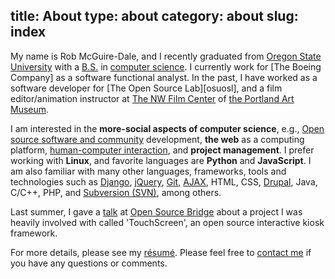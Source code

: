 title: About
type: about
category: about
slug: index
---
My name is Rob McGuire-Dale, and I recently graduated from [Oregon State University][osu] with a [B.S.][bs] in [computer science][compsci]. I currently work for [The Boeing Company] as a software functional analyst. In the past, I have worked as a software developer for [The Open Source Lab][osuosl], and a film editor/animation instructor at [The NW Film Center][nwfc] of [the Portland Art Museum][artmuseum].

I am interested in the **more-social aspects of computer science**, e.g., [Open source software and community][opensource] development, **the web** as a computing platform, [human-computer interaction][hci], and **project management**. I prefer working with **Linux**, and favorite languages are **Python** and **JavaScript**. I am also familiar with many other languages, frameworks, tools and technologies such as [Django][django], [jQuery][jquery], [Git][git], [AJAX][ajax], HTML, CSS, [Drupal][drupal], Java, C/C++, PHP, and [Subversion (SVN)][svn], among others.
    
Last summer, I gave a [talk][osbridge_talk] at [Open Source Bridge][osbridge] about a project I was heavily involved with called 'TouchScreen', an open source interactive kiosk framework.

For more details, please see my [r&eacute;sum&eacute;][resume]. Please feel free to [contact me][contact] if you have any questions or comments.

[osu]:http://oregonstate.edu
[bs]:http://en.wikipedia.org/wiki/Bachelor_of_Science
[compsci]:http://en.wikipedia.org/wiki/computer_science
[osl]:http://osuosl.org
[opensource]:http://en.wikipedia.org/wiki/open_source
[mhcc]:http://mhcc.edu
[boeing]:http://boeing.com
[nwfc]:http://nwfilm.org
[artmuseum]:http://portlandartmuseum.org
[osbridge_talk]:http://opensourcebridge.org/sessions/404
[osbridge]:http://opensourcebridge.org
[jquery]:http://jquery.org
[ajax]:http://en.wikipedia.org/wiki/Ajax_(programming)
[django]:https://www.djangoproject.com
[drupal]:http://drupal.org
[git]:http://git-scm.com
[svn]:http://subversion.tigris.org
[resume]:/docs/McGuire-Dale,Rob_resume.pdf
[contact]:/contact
[hci]:http://en.wikipedia.org/wiki/Human%E2%80%93computer_interaction
